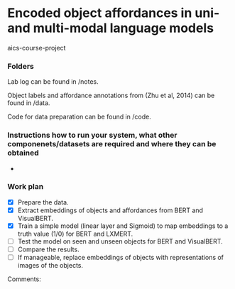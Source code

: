# Encoded object affordances in uni- and multi-modal language models
aics-course-project

### Folders

Lab log can be found in /notes.

Object labels and affordance annotations from (Zhu et al, 2014) can be found in /data.

Code for data preparation can be found in /code.

### Instructions how to run your system, what other componenets/datasets are required and where they can be obtained

-

### Work plan

- [x] Prepare the data.
- [x] Extract embeddings of objects and affordances from BERT and VisualBERT.
- [x] Train a simple model (linear layer and Sigmoid) to map embeddings to a truth value (1/0) for BERT and LXMERT.
- [ ] Test the model on seen and unseen objects for BERT and VisualBERT.
- [ ] Compare the results.
- [ ] If manageable, replace embeddings of objects with representations of images of the objects.

Comments:
